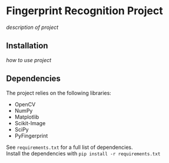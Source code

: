 # Fingerprint Recognition Project 

*description of project*

## Installation 

*how to use project*

## Dependencies 

The project relies on the following libraries:
- OpenCV
- NumPy
- Matplotlib
- Scikit-Image
- SciPy
- PyFingerprint

See `requirements.txt` for a full list of dependencies.
<br>
Install the dependencies with `pip install -r requirements.txt`